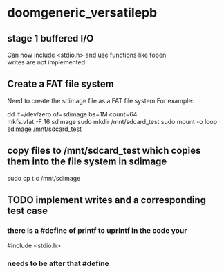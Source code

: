 # doomgeneric_versatilepb
## stage 1 buffered I/O

Can now include <stdio.h> and use functions like fopen  
writes are not implemented

## Create a FAT file system
Need to create the sdimage file as a FAT file system For example:

dd if=/dev/zero of=sdimage bs=1M count=64  
mkfs.vfat -F 16 sdimage 
sudo mkdir /mnt/sdcard_test 
sudo mount -o loop sdimage /mnt/sdcard_test 

## copy files to /mnt/sdcard_test which copies them into the file system in sdimage

sudo cp t.c /mnt/sdimage

## TODO implement writes and a corresponding test case
### there is a #define of printf to uprintf in the code your 
#include <stdio.h> 
### needs to be after that #define

